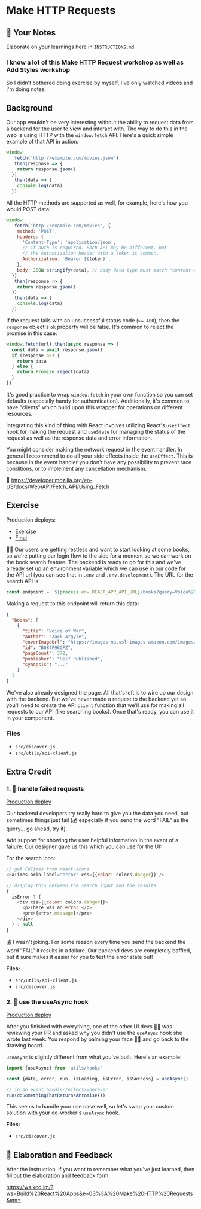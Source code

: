 # Make HTTP Requests

## 📝 Your Notes

Elaborate on your learnings here in `INSTRUCTIONS.md`

### I know a lot of this Make HTTP Request workshop as well as Add Styles workshop

So I didn't bothered doing exercise by myself, I've only watched videos and I'm
doing notes.

## Background

Our app wouldn't be very interesting without the ability to request data from a
backend for the user to view and interact with. The way to do this in the web is
using HTTP with the `window.fetch` API. Here's a quick simple example of that
API in action:

```javascript
window
  .fetch('http://example.com/movies.json')
  .then(response => {
    return response.json()
  })
  .then(data => {
    console.log(data)
  })
```

All the HTTP methods are supported as well, for example, here's how you would
POST data:

```javascript
window
  .fetch('http://example.com/movies', {
    method: 'POST',
    headers: {
      'Content-Type': 'application/json',
      // if auth is required. Each API may be different, but
      // the Authorization header with a token is common.
      Authorization: `Bearer ${token}`,
    },
    body: JSON.stringify(data), // body data type must match "content-type" header
  })
  .then(response => {
    return response.json()
  })
  .then(data => {
    console.log(data)
  })
```

If the request fails with an unsuccessful status code (`>= 400`), then the
`response` object's `ok` property will be false. It's common to reject the
promise in this case:

```javascript
window.fetch(url).then(async response => {
  const data = await response.json()
  if (response.ok) {
    return data
  } else {
    return Promise.reject(data)
  }
})
```

It's good practice to wrap `window.fetch` in your own function so you can set
defaults (especially handy for authentication). Additionally, it's common to
have "clients" which build upon this wrapper for operations on different
resources.

Integrating this kind of thing with React involves utilizing React's `useEffect`
hook for making the request and `useState` for managing the status of the
request as well as the response data and error information.

You might consider making the network request in the event handler. In general I
recommend to do all your side effects inside the `useEffect`. This is because in
the event handler you don't have any possibility to prevent race conditions, or
to implement any cancellation mechanism.

📜 https://developer.mozilla.org/en-US/docs/Web/API/Fetch_API/Using_Fetch

## Exercise

Production deploys:

- [Exercise](https://exercises-03-data-fetching.bookshelf.lol/exercise)
- [Final](https://exercises-03-data-fetching.bookshelf.lol/)

👨‍💼 Our users are getting restless and want to start looking at some books, so
we're putting our login flow to the side for a moment so we can work on the book
search feature. The backend is ready to go for this and we've already set up an
environment variable which we can use in our code for the API url (you can see
that in `.env` and `.env.development`). The URL for the search API is:

```javascript
const endpoint = `${process.env.REACT_APP_API_URL}/books?query=Voice%20of%20War`
```

Making a request to this endpoint will return this data:

```json
{
  "books": [
    {
      "title": "Voice of War",
      "author": "Zack Argyle",
      "coverImageUrl": "https://images-na.ssl-images-amazon.com/images/I/41JodZ5Vl%2BL.jpg",
      "id": "B084F96GFZ",
      "pageCount": 372,
      "publisher": "Self Published",
      "synopsis": "..."
    }
  ]
}
```

We've also already designed the page. All that's left is to wire up our design
with the backend. But we've never made a request to the backend yet so you'll
need to create the API `client` function that we'll use for making all requests
to our API (like searching books). Once that's ready, you can use it in your
component.

### Files

- `src/discover.js`
- `src/utils/api-client.js`

## Extra Credit

### 1. 💯 handle failed requests

[Production deploy](https://exercises-03-data-fetching.bookshelf.lol/extra-1)

Our backend developers try really hard to give you the data you need, but
sometimes things just fail (💰 especially if you send the word "FAIL" as the
query... go ahead, try it).

Add support for showing the user helpful information in the event of a failure.
Our designer gave us this which you can use for the UI:

For the search icon:

```javascript
// get FaTimes from react-icons
<FaTimes aria-label="error" css={{color: colors.danger}} />
```

```javascript
// display this between the search input and the results
{
  isError ? (
    <div css={{color: colors.danger}}>
      <p>There was an error:</p>
      <pre>{error.message}</pre>
    </div>
  ) : null
}
```

💰 I wasn't joking. For some reason every time you send the backend the word
"FAIL" it results in a failure. Our backend devs are completely baffled, but it
sure makes it easier for you to test the error state out!

**Files:**

- `src/utils/api-client.js`
- `src/discover.js`

### 2. 💯 use the useAsync hook

[Production deploy](https://exercises-03-data-fetching.bookshelf.lol/extra-2)

After you finished with everything, one of the other UI devs 🧝‍♀️ was reviewing
your PR and asked why you didn't use the `useAsync` hook she wrote last week.
You respond by palming your face 🤦‍♂️ and go back to the drawing board.

`useAsync` is slightly different from what you've built. Here's an example:

```javascript
import {useAsync} from 'utils/hooks'

const {data, error, run, isLoading, isError, isSuccess} = useAsync()

// in an event handler/effect/wherever
run(doSomethingThatReturnsAPromise())
```

This seems to handle your use case well, so let's swap your custom solution with
your co-worker's `useAsync` hook.

**Files:**

- `src/discover.js`

## 🦉 Elaboration and Feedback

After the instruction, if you want to remember what you've just learned, then
fill out the elaboration and feedback form:

https://ws.kcd.im/?ws=Build%20React%20Apps&e=03%3A%20Make%20HTTP%20Requests&em=
